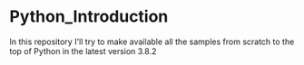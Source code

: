 # Python_Introduction
In this repository I'll try to make available all the samples from scratch to the top of Python in the latest version 3.8.2
